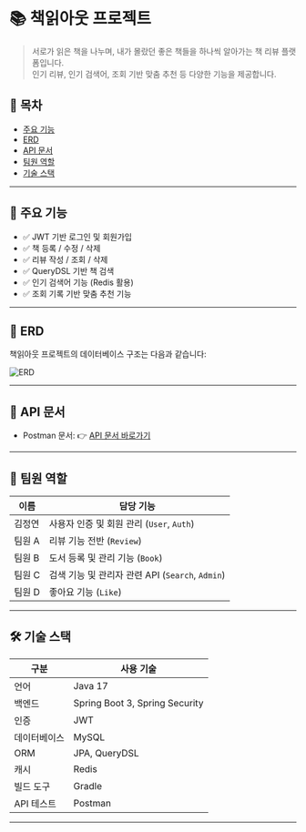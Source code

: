 # 📚 책읽아웃 프로젝트

> 서로가 읽은 책을 나누며, 내가 몰랐던 좋은 책들을 하나씩 알아가는 책 리뷰 플랫폼입니다.  
> 인기 리뷰, 인기 검색어, 조회 기반 맞춤 추천 등 다양한 기능을 제공합니다.

## 📌 목차
- [주요 기능](#주요-기능)
- [ERD](#erd)
- [API 문서](#api-문서)
- [팀원 역할](#팀원-역할)
- [기술 스택](#기술-스택)

---

## 🚀 주요 기능

- ✅ JWT 기반 로그인 및 회원가입
- ✅ 책 등록 / 수정 / 삭제
- ✅ 리뷰 작성 / 조회 / 삭제
- ✅ QueryDSL 기반 책 검색
- ✅ 인기 검색어 기능 (Redis 활용)
- ✅ 조회 기록 기반 맞춤 추천 기능

---

## 🧩 ERD

책읽아웃 프로젝트의 데이터베이스 구조는 다음과 같습니다:

![ERD](https://img.notionusercontent.com/s3/prod-files-secure%2F83c75a39-3aba-4ba4-a792-7aefe4b07895%2F9b08add2-6941-4705-a3a8-c06f176bc090%2Fimage.png/size/w=1420?exp=1748161929&sig=tukoDT2PkQ8jnsZ6za-7kUqDHCMSgyFLu4S57LsH9GI&id=1f82dc3e-f514-8040-8151-c95de5c46587&table=block)

---

## 📄 API 문서

- Postman 문서: 👉 [API 문서 바로가기](https://documenter.getpostman.com/view/43186270/2sB2qcB11y)

---

## 👥 팀원 역할

| 이름     | 담당 기능                         |
|----------|----------------------------------|
| 김정연   | 사용자 인증 및 회원 관리 (`User`, `Auth`) |
| 팀원 A   | 리뷰 기능 전반 (`Review`)         |
| 팀원 B   | 도서 등록 및 관리 기능 (`Book`)   |
| 팀원 C   | 검색 기능 및 관리자 관련 API (`Search`, `Admin`) |
| 팀원 D   | 좋아요 기능 (`Like`)              |

---

## 🛠 기술 스택

| 구분       | 사용 기술                         |
|------------|----------------------------------|
| 언어       | Java 17                          |
| 백엔드     | Spring Boot 3, Spring Security   |
| 인증       | JWT                               |
| 데이터베이스 | MySQL                           |
| ORM        | JPA, QueryDSL                    |
| 캐시       | Redis                            |
| 빌드 도구  | Gradle                           |
| API 테스트 | Postman                          |

---
